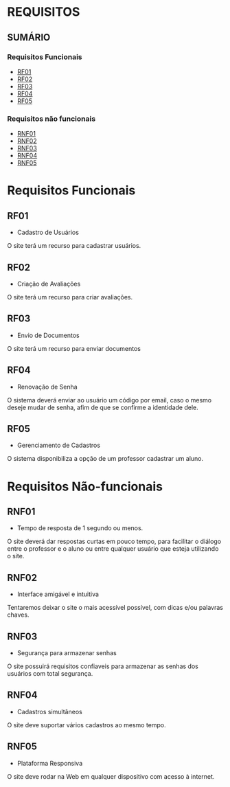 
# REQUISITOS

## SUMÁRIO

### Requisitos Funcionais
- [RF01](#rf01)
- [RF02](#rf02)
- [RF03](#rf03)
- [RF04](#rf04)
- [RF05](#rf05)

### Requisitos não funcionais
- [RNF01](#rnf01)
- [RNF02](#rnf02)
- [RNF03](#rnf03)
- [RNF04](#rnf04)
- [RNF05](#rnf05)

# Requisitos Funcionais

## RF01
- Cadastro de Usuários

O site terá um recurso para cadastrar usuários.

## RF02
- Criação de Avaliações

O site terá um recurso para criar avaliações.

## RF03
- Envio de Documentos

O site terá um recurso para enviar documentos

## RF04
- Renovação de Senha

O sistema deverá enviar ao usuário um código por email, caso o mesmo deseje mudar de senha, afim de que se confirme a identidade dele.

## RF05
- Gerenciamento de Cadastros

O sistema disponibiliza a opção de um professor cadastrar um aluno.

# Requisitos Não-funcionais

## RNF01
- Tempo de resposta de 1 segundo ou menos.

O site deverá dar respostas curtas em pouco tempo, para facilitar o diálogo entre o professor e o aluno ou entre qualquer usuário que esteja utilizando o site.

## RNF02
- Interface amigável e intuitiva

Tentaremos deixar o site o mais acessível possível, com dicas e/ou palavras chaves.

## RNF03
- Segurança para armazenar senhas

O site possuirá requisitos confiaveis para armazenar as senhas dos usuários com total segurança.

## RNF04
- Cadastros simultâneos

O site deve suportar vários cadastros ao mesmo tempo.

## RNF05
- Plataforma Responsiva

O site deve rodar na Web em qualquer dispositivo com acesso à internet.